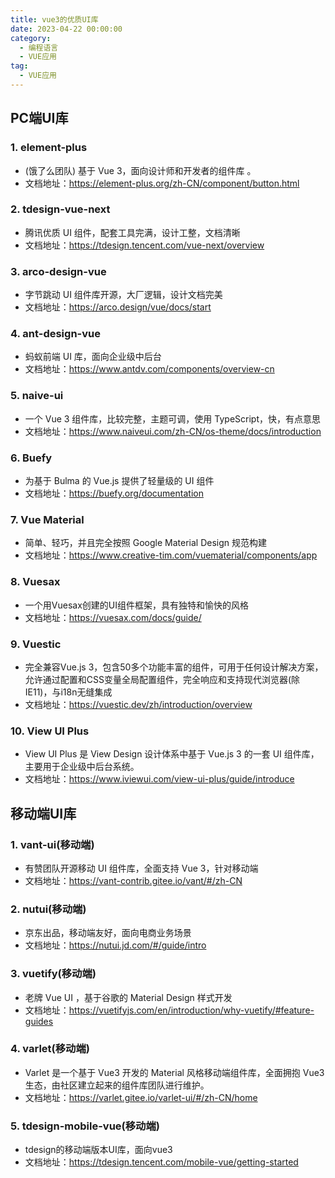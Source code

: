 ```yaml
---
title: vue3的优质UI库
date: 2023-04-22 00:00:00
category: 
  - 编程语言
  - VUE应用
tag: 
  - VUE应用
---
```


## PC端UI库

### 1. element-plus

- (饿了么团队) 基于 Vue 3，面向设计师和开发者的组件库 。
- 文档地址：<https://element-plus.org/zh-CN/component/button.html>

### 2. tdesign-vue-next

- 腾讯优质 UI 组件，配套工具完满，设计工整，文档清晰
- 文档地址：<https://tdesign.tencent.com/vue-next/overview>

### 3. arco-design-vue

- 字节跳动 UI 组件库开源，大厂逻辑，设计文档完美
- 文档地址：<https://arco.design/vue/docs/start>

### 4. ant-design-vue

- 蚂蚁前端 UI 库，面向企业级中后台
- 文档地址：<https://www.antdv.com/components/overview-cn>

### 5. naive-ui

- 一个 Vue 3 组件库，比较完整，主题可调，使用 TypeScript，快，有点意思
- 文档地址：<https://www.naiveui.com/zh-CN/os-theme/docs/introduction>

### 6. Buefy

- 为基于 Bulma 的 Vue.js 提供了轻量级的 UI 组件
- 文档地址：<https://buefy.org/documentation>

### 7. Vue Material

- 简单、轻巧，并且完全按照 Google Material Design 规范构建
- 文档地址：<https://www.creative-tim.com/vuematerial/components/app>

### 8. Vuesax

- 一个用Vuesax创建的UI组件框架，具有独特和愉快的风格
- 文档地址：<https://vuesax.com/docs/guide/>

### 9. Vuestic

- 完全兼容Vue.js 3，包含50多个功能丰富的组件，可用于任何设计解决方案，允许通过配置和CSS变量全局配置组件，完全响应和支持现代浏览器(除IE11)，与i18n无缝集成
- 文档地址：<https://vuestic.dev/zh/introduction/overview>

### 10. View UI Plus

- View UI Plus 是 View Design 设计体系中基于 Vue.js 3 的一套 UI 组件库，主要用于企业级中后台系统。
- 文档地址：<https://www.iviewui.com/view-ui-plus/guide/introduce>

## 移动端UI库

### 1. vant-ui(移动端)

- 有赞团队开源移动 UI 组件库，全面支持 Vue 3，针对移动端
- 文档地址：<https://vant-contrib.gitee.io/vant/#/zh-CN>

### 2. nutui(移动端)

- 京东出品，移动端友好，面向电商业务场景
- 文档地址：<https://nutui.jd.com/#/guide/intro>

### 3. vuetify(移动端)

- 老牌 Vue UI ，基于谷歌的 Material Design 样式开发
- 文档地址：<https://vuetifyjs.com/en/introduction/why-vuetify/#feature-guides>

### 4. varlet(移动端)

- Varlet 是一个基于 Vue3 开发的 Material 风格移动端组件库，全面拥抱 Vue3 生态，由社区建立起来的组件库团队进行维护。
- 文档地址：<https://varlet.gitee.io/varlet-ui/#/zh-CN/home>

### 5. tdesign-mobile-vue(移动端)

- tdesign的移动端版本UI库，面向vue3
- 文档地址：<https://tdesign.tencent.com/mobile-vue/getting-started>
